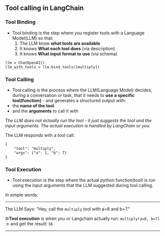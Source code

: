 ## Tool calling in LangChain

### Tool Binding
- Tool binding is the step where you register tools with a Language Model(LLM) so that: 
    1. The LLM know **what tools are available**
    2. It knows **What each tool does** (via description)
    3. It knows **What input format to use** (via schema)

```
llm = ChatOpenAI()
llm_with_tools = llm.bind_tools([multiply])
```

### Tool Calling
- Tool calling is the process where the LLM(Language Model) decides, during a conversation or task, that it needs to **use a specific tool(function)** - and generates a structured output with: 
- the **name of the tool**
- and the **arguments** to call it with

*The LLM does not actually run the tool - it just suggests the tool and the input arguments. The actual execution is handled by LangChain or you.*

The LLM responds with a tool call:
```
{
    "tool": "multiply",
    "args": {"a": 1, "b": 7}
}
```

### Tool Execution
- Tool execution is the step where the actual python function(tool) is run using the input arguments that the LLM suggested during tool calling.

In simple words:
***
The LLM Says:
"Hey, call the `multiply` tool with a=8 and b=7."

⚙️**Tool execution** is when you or Langchain actually run: 
`multiply(a=8, b=7)`
-> and get the result: `56`
***


